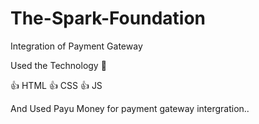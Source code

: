 # The-Spark-Foundation
Integration of Payment Gateway


Used the Technology 🦖

👍 HTML
👍 CSS
👍 JS

And Used Payu Money for payment gateway intergration..
